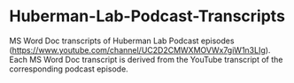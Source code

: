 # Huberman-Lab-Podcast-Transcripts
MS Word Doc transcripts of Huberman Lab Podcast episodes (https://www.youtube.com/channel/UC2D2CMWXMOVWx7giW1n3LIg). Each MS Word Doc transcript is derived from the YouTube transcript of the corresponding podcast episode. 
